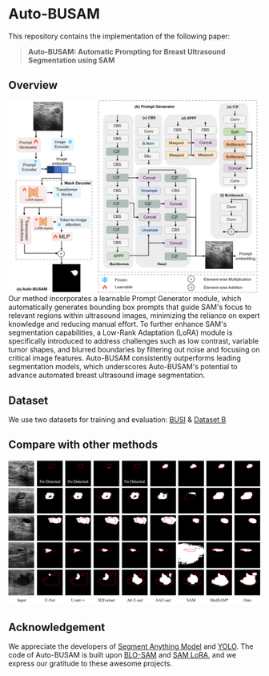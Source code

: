 # Auto-BUSAM
This repository contains the implementation of the following paper:
> **Auto-BUSAM: Automatic Prompting for Breast Ultrasound Segmentation using SAM**<br>

## Overview
<img src="figures/overview.png" />  
 Our method incorporates a learnable Prompt Generator module, which automatically generates bounding box prompts that guide SAM's focus to relevant regions within ultrasound images, minimizing the reliance on expert knowledge and reducing manual effort.  To further enhance SAM's segmentation capabilities,  a Low-Rank Adaptation (LoRA) module is specifically introduced to address challenges such as low contrast, variable tumor shapes, and blurred boundaries by filtering out noise and focusing on critical image features. Auto-BUSAM consistently outperforms leading segmentation models, which underscores Auto-BUSAM's potential to advance automated breast ultrasound image segmentation. 

## Dataset

We use two datasets for training and evaluation:
[BUSI](https://scholar.cu.edu.eg/?q=afahmy/pages/dataset) &
[Dataset B](https://helward.mmu.ac.uk/STAFF/m.yap/dataset.php)


## Compare with other methods
<img src="figures\comparison.png" />  

## Acknowledgement
We appreciate the developers of [Segment Anything Model](https://github.com/facebookresearch/segment-anything) and [YOLO](https://github.com/ultralytics/ultralytics). The code of Auto-BUSAM is built upon [BLO-SAM](https://github.com/importZL/BLO-SAM/tree/master?tab=readme-ov-file) and [SAM LoRA](https://github.com/JamesQFreeman/Sam_LoRA), and we express our gratitude to these awesome projects.
